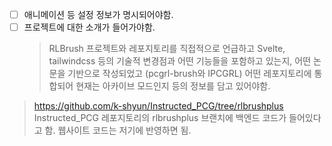 - [ ] 애니메이션 등 설정 정보가 명시되어야함.
- [ ] 프로젝트에 대한 소개가 들어가야함. 
    > RLBrush 프로젝트와 레포지토리를 직접적으로 언급하고
    > Svelte, tailwindcss 등의 기술적 변경점과 어떤 기능들을 포함하고 있는지,
    > 어떤 논문을 기반으로 작성되었고 (pcgrl-brush와 IPCGRL)
    > 어떤 레포지토리에 통합되어 현재는 아카이브 모드인지 등의 정보를 담고 있어야함.

> https://github.com/k-shyun/Instructed_PCG/tree/rlbrushplus
> Instructed_PCG 레포지토리의 rlbrushplus 브랜치에 백엔드 코드가 들어있다고 함.
> 웹사이트 코드는 저기에 반영하면 됨.